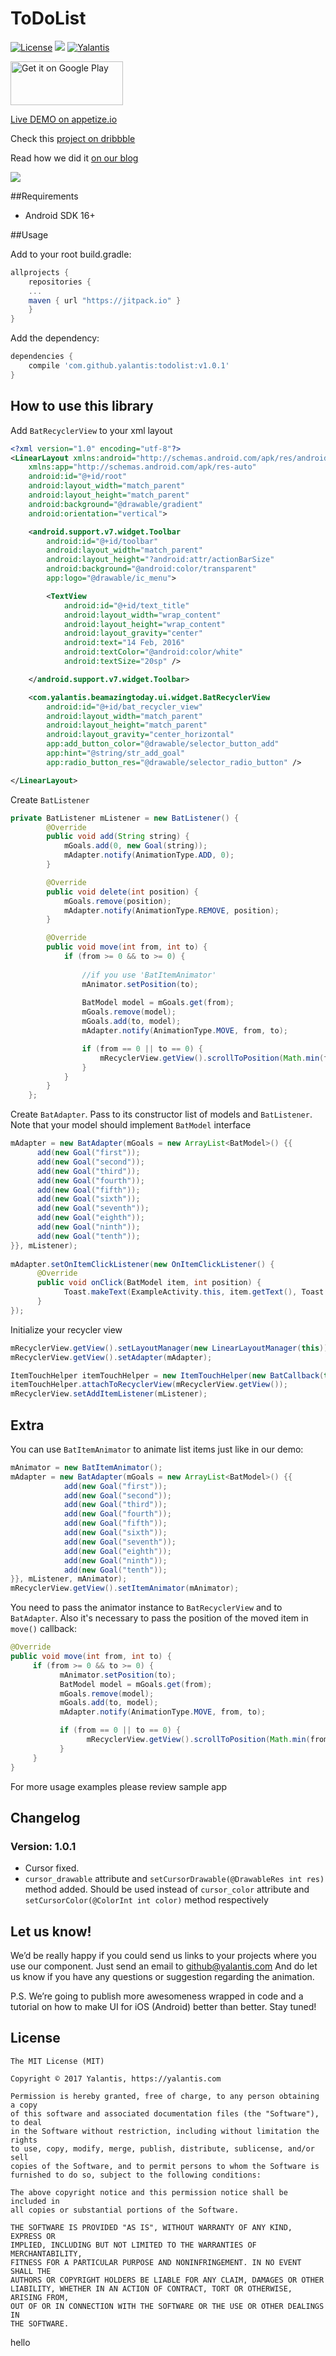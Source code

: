 # ToDoList

[![License](http://img.shields.io/badge/license-MIT-green.svg?style=flat)]()
[![](https://jitpack.io/v/yalantis/todolist.svg)](https://jitpack.io/#yalantis/todolist)
[![Yalantis](https://raw.githubusercontent.com/Yalantis/PullToRefresh/develop/PullToRefreshDemo/Resources/badge_dark.png)](https://yalantis.com/?utm_source=github)

<a href='https://play.google.com/store/apps/details?id=com.yalantis.beamazingtoday&utm_source=global_co&utm_medium=prtnr&utm_content=Mar2515&utm_campaign=PartBadge&pcampaignid=MKT-Other-global-all-co-prtnr-py-PartBadge-Mar2515-1'><img alt='Get it on Google Play' src='https://play.google.com/intl/en_us/badges/images/generic/en_badge_web_generic.png' height="70" width="180"/></a>

[Live DEMO on appetize.io](https://appetize.io/app/c72udvwr5h7rgrbm23y2qrbbfc)

Check this [project on dribbble](https://dribbble.com/shots/2589690-Be-amazing-today)

Read how we did it [on our blog](https://yalantis.com/blog/how-we-used-micro-transitions-for-smooth-android-to-do-list-animations/)

<img src="content_shot_to-do_dribbble.gif"/>

##Requirements
- Android SDK 16+

##Usage

Add to your root build.gradle:
```Groovy
allprojects {
	repositories {
	...
	maven { url "https://jitpack.io" }
	}
}
```

Add the dependency:
```Groovy
dependencies {
	compile 'com.github.yalantis:todolist:v1.0.1'
}
```

## How to use this library

Add ```BatRecyclerView``` to your xml layout

```xml
<?xml version="1.0" encoding="utf-8"?>
<LinearLayout xmlns:android="http://schemas.android.com/apk/res/android"
    xmlns:app="http://schemas.android.com/apk/res-auto"
    android:id="@+id/root"
    android:layout_width="match_parent"
    android:layout_height="match_parent"
    android:background="@drawable/gradient"
    android:orientation="vertical">

    <android.support.v7.widget.Toolbar
        android:id="@+id/toolbar"
        android:layout_width="match_parent"
        android:layout_height="?android:attr/actionBarSize"
        android:background="@android:color/transparent"
        app:logo="@drawable/ic_menu">

        <TextView
            android:id="@+id/text_title"
            android:layout_width="wrap_content"
            android:layout_height="wrap_content"
            android:layout_gravity="center"
            android:text="14 Feb, 2016"
            android:textColor="@android:color/white"
            android:textSize="20sp" />

    </android.support.v7.widget.Toolbar>

    <com.yalantis.beamazingtoday.ui.widget.BatRecyclerView
        android:id="@+id/bat_recycler_view"
        android:layout_width="match_parent"
        android:layout_height="match_parent"
        android:layout_gravity="center_horizontal"
        app:add_button_color="@drawable/selector_button_add"
        app:hint="@string/str_add_goal"
        app:radio_button_res="@drawable/selector_radio_button" />

</LinearLayout>
```

Create ```BatListener```

```java
private BatListener mListener = new BatListener() {
        @Override
        public void add(String string) {
            mGoals.add(0, new Goal(string));
            mAdapter.notify(AnimationType.ADD, 0);
        }

        @Override
        public void delete(int position) {
            mGoals.remove(position);
            mAdapter.notify(AnimationType.REMOVE, position);
        }

        @Override
        public void move(int from, int to) {
            if (from >= 0 && to >= 0) {
                
                //if you use 'BatItemAnimator'
                mAnimator.setPosition(to);
                
                BatModel model = mGoals.get(from);
                mGoals.remove(model);
                mGoals.add(to, model);
                mAdapter.notify(AnimationType.MOVE, from, to);

                if (from == 0 || to == 0) {
                    mRecyclerView.getView().scrollToPosition(Math.min(from, to));
                }
            }
        }
    };
```

Create ```BatAdapter```. Pass to its constructor list of models and ```BatListener```. Note that your model should implement ```BatModel``` interface

```java
mAdapter = new BatAdapter(mGoals = new ArrayList<BatModel>() {{
      add(new Goal("first"));
      add(new Goal("second"));
      add(new Goal("third"));
      add(new Goal("fourth"));
      add(new Goal("fifth"));
      add(new Goal("sixth"));
      add(new Goal("seventh"));
      add(new Goal("eighth"));
      add(new Goal("ninth"));
      add(new Goal("tenth"));
}}, mListener);
        
mAdapter.setOnItemClickListener(new OnItemClickListener() {
      @Override
      public void onClick(BatModel item, int position) {
            Toast.makeText(ExampleActivity.this, item.getText(), Toast.LENGTH_SHORT).show();
      }
});
```

Initialize your recycler view

```java
mRecyclerView.getView().setLayoutManager(new LinearLayoutManager(this));
mRecyclerView.getView().setAdapter(mAdapter);

ItemTouchHelper itemTouchHelper = new ItemTouchHelper(new BatCallback(this));
itemTouchHelper.attachToRecyclerView(mRecyclerView.getView());
mRecyclerView.setAddItemListener(mListener);
```

## Extra

You can use ```BatItemAnimator``` to animate list items just like in our demo:

```java
mAnimator = new BatItemAnimator();
mAdapter = new BatAdapter(mGoals = new ArrayList<BatModel>() {{
            add(new Goal("first"));
            add(new Goal("second"));
            add(new Goal("third"));
            add(new Goal("fourth"));
            add(new Goal("fifth"));
            add(new Goal("sixth"));
            add(new Goal("seventh"));
            add(new Goal("eighth"));
            add(new Goal("ninth"));
            add(new Goal("tenth"));
}}, mListener, mAnimator);
mRecyclerView.getView().setItemAnimator(mAnimator);
```
You need to pass the animator instance to ```BatRecyclerView``` and to ```BatAdapter```.
Also it's necessary to pass the position of the moved item in ```move()``` callback:

```java
@Override
public void move(int from, int to) {
     if (from >= 0 && to >= 0) {
           mAnimator.setPosition(to);
           BatModel model = mGoals.get(from);
           mGoals.remove(model);
           mGoals.add(to, model);
           mAdapter.notify(AnimationType.MOVE, from, to);

           if (from == 0 || to == 0) {
                 mRecyclerView.getView().scrollToPosition(Math.min(from, to));
           }
     }
}
```
For more usage examples please review sample app

## Changelog

### Version: 1.0.1

* Cursor fixed. 
* ```cursor_drawable``` attribute and ```setCursorDrawable(@DrawableRes int res)``` method added. 
	Should be used instead of ```cursor_color``` attribute and ```setCursorColor(@ColorInt int color)``` method 		respectively

## Let us know!

We’d be really happy if you could send us links to your projects where you use our component. Just send an email to github@yalantis.com And do let us know if you have any questions or suggestion regarding the animation. 

P.S. We’re going to publish more awesomeness wrapped in code and a tutorial on how to make UI for iOS (Android) better than better. Stay tuned!

## License

	The MIT License (MIT)

	Copyright © 2017 Yalantis, https://yalantis.com

	Permission is hereby granted, free of charge, to any person obtaining a copy
	of this software and associated documentation files (the "Software"), to deal
	in the Software without restriction, including without limitation the rights
	to use, copy, modify, merge, publish, distribute, sublicense, and/or sell
	copies of the Software, and to permit persons to whom the Software is
	furnished to do so, subject to the following conditions:

	The above copyright notice and this permission notice shall be included in
	all copies or substantial portions of the Software.

	THE SOFTWARE IS PROVIDED "AS IS", WITHOUT WARRANTY OF ANY KIND, EXPRESS OR
	IMPLIED, INCLUDING BUT NOT LIMITED TO THE WARRANTIES OF MERCHANTABILITY,
	FITNESS FOR A PARTICULAR PURPOSE AND NONINFRINGEMENT. IN NO EVENT SHALL THE
	AUTHORS OR COPYRIGHT HOLDERS BE LIABLE FOR ANY CLAIM, DAMAGES OR OTHER
	LIABILITY, WHETHER IN AN ACTION OF CONTRACT, TORT OR OTHERWISE, ARISING FROM,
	OUT OF OR IN CONNECTION WITH THE SOFTWARE OR THE USE OR OTHER DEALINGS IN
	THE SOFTWARE.
hello
